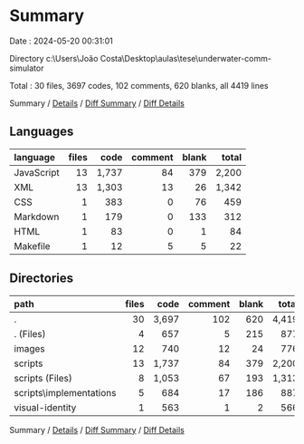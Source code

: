 # Summary

Date : 2024-05-20 00:31:01

Directory c:\\Users\\João Costa\\Desktop\\aulas\\tese\\underwater-comm-simulator

Total : 30 files,  3697 codes, 102 comments, 620 blanks, all 4419 lines

Summary / [Details](details.md) / [Diff Summary](diff.md) / [Diff Details](diff-details.md)

## Languages
| language | files | code | comment | blank | total |
| :--- | ---: | ---: | ---: | ---: | ---: |
| JavaScript | 13 | 1,737 | 84 | 379 | 2,200 |
| XML | 13 | 1,303 | 13 | 26 | 1,342 |
| CSS | 1 | 383 | 0 | 76 | 459 |
| Markdown | 1 | 179 | 0 | 133 | 312 |
| HTML | 1 | 83 | 0 | 1 | 84 |
| Makefile | 1 | 12 | 5 | 5 | 22 |

## Directories
| path | files | code | comment | blank | total |
| :--- | ---: | ---: | ---: | ---: | ---: |
| . | 30 | 3,697 | 102 | 620 | 4,419 |
| . (Files) | 4 | 657 | 5 | 215 | 877 |
| images | 12 | 740 | 12 | 24 | 776 |
| scripts | 13 | 1,737 | 84 | 379 | 2,200 |
| scripts (Files) | 8 | 1,053 | 67 | 193 | 1,313 |
| scripts\\implementations | 5 | 684 | 17 | 186 | 887 |
| visual-identity | 1 | 563 | 1 | 2 | 566 |

Summary / [Details](details.md) / [Diff Summary](diff.md) / [Diff Details](diff-details.md)